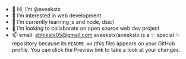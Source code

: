 - 👋 Hi, I’m @aveekstx
- 👀 I’m interested in web development
- 🌱 I’m currently learning js and node, dsa:)
- 💞️ I’m looking to collaborate on open source web dev project
- 📫 email:  abhikstx05@gmail.com
aveekstx/aveekstx is a ✨ special ✨ repository because its `README.md` (this file) appears on your GitHub profile.
You can click the Preview link to take a look at your changes.
